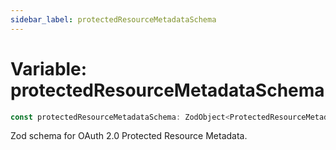 ```yaml
---
sidebar_label: protectedResourceMetadataSchema
---
```


# Variable: protectedResourceMetadataSchema

```ts
const protectedResourceMetadataSchema: ZodObject<ProtectedResourceMetadata>;
```

Zod schema for OAuth 2.0 Protected Resource Metadata.
